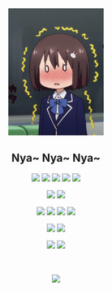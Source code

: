 <div align="center">
<img src="https://raw.githubusercontent.com/kayanouriko/kayanouriko/main/header.gif" height="250px" />
<br>

## Nya~ Nya~ Nya~ 
![](https://img.shields.io/badge/-怪猎系列粉-000000) ![](https://img.shields.io/badge/-肥宅-000000) ![](https://img.shields.io/badge/-编程-000000) ![](https://img.shields.io/badge/-番剧-000000) ![](https://img.shields.io/badge/-主机玩家-000000)

![](https://img.shields.io/badge/iPhone-XS%20Max-000000?logo=apple&logoColor=ffffff) ![](https://img.shields.io/badge/Redmi-Note%208-FA6709?logo=xiaomi&logoColor=ffffff)

![](https://img.shields.io/badge/macOS-Big%20Sur-292e33?logo=apple&logoColor=ffffff) ![](https://img.shields.io/badge/IDE-Xcode-1575F9?logo=xcode&logoColor=ffffff) ![](https://img.shields.io/badge/Objective--C-999999) ![](https://img.shields.io/badge/Swift-FA7343?logo=swift&logoColor=ffffff)

![](https://img.shields.io/badge/SW--2507--9404--0223-e60012?logo=nintendo%20switch&logoColor=ffffff) ![](https://img.shields.io/badge/YeGuaZi-003791?logo=playstation&logoColor=ffffff)

[![](https://img.shields.io/badge/茅野瓜子-E6162D?logo=sina-weibo&logoColor=ffffff)](https://weibo.com/kayanouriko) [![](https://img.shields.io/badge/qinjiang104@163.com-D14836?logo=gmail&logoColor=ffffff)](mailto:qinjiang104@163.com)
<br>
<br>
<br>

![](http://antzuhl.cn:4000/get/@kayanouriko.readme)

</div>
